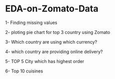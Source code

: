 # EDA-on-Zomato-Data
1- Finding missing values

2- ploting pie chart for top 3 country using Zomato

3- Which country are using which currency?

4- which country are providing online delivery?

5- TOP 5 City which has highest order

6- Top 10 cuisines
